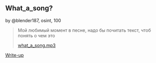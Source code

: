 ## What_a_song?
by @blender187, osint, 100

> Мой любимый момент в песне, надо бы почитать текст, чтоб понять о чем это  
>   
> [what_a_song.mp3](What_a_song.mp3)  

[Write-up](WRITEUP.md)